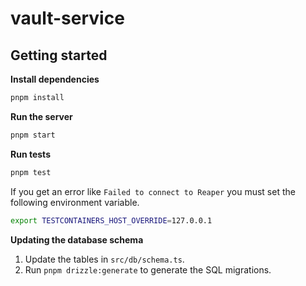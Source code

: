 # vault-service

## Getting started

**Install dependencies**

```bash
pnpm install
```

**Run the server**

```bash
pnpm start
```

**Run tests**

```bash
pnpm test
```

If you get an error like `Failed to connect to Reaper` you must set the following environment variable.

```bash
export TESTCONTAINERS_HOST_OVERRIDE=127.0.0.1
```

**Updating the database schema**

1. Update the tables in `src/db/schema.ts`.
2. Run `pnpm drizzle:generate` to generate the SQL migrations.
